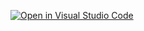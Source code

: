 [![Open in Visual Studio Code](https://open.vscode.dev/badges/open-in-vscode.svg)](https://open.vscode.dev/yhatt/marp-cli-example)


<!-- # Marp CLI example

[![Open in Visual Studio Code](https://open.vscode.dev/badges/open-in-vscode.svg)](https://open.vscode.dev/yhatt/marp-cli-example)

**The good starter example for using [Marp] via [Marp CLI].**

- Write your slide deck by [Marp] Markdown.
- Manage the content of slides via Git. (Using [GitPitch](https://github.com/gitpitch/gitpitch) style `PITCHME.md`)
- Host your deck at GitHub, and publish as webpage with [GitHub Pages], [Netlify], and [Vercel].
- Blazingly fast delivery out of the box. [Acquired all 100% Lighthouse scores!](#lighthouse)

[marp]: https://marp.app/
[marp cli]: https://github.com/marp-team/marp-cli
[github pages]: https://pages.github.com/
[netlify]: https://www.netlify.com/
[vercel]: https://vercel.com/

<p align="center">
  <a href="https://yhatt.github.io/marp-cli-example"><img src="https://yhatt.github.io/marp-cli-example/og-image.jpg" width="500" /></a>
</p>

## See published slide deck

- <img src="https://icongr.am/octicons/mark-github.svg" width="24" height="24" valign="bottom" /> **[GitHub Pages]**: https://yhatt.github.io/marp-cli-example
- <img src="https://icongr.am/simple/netlify.svg?colored" width="24" height="24" valign="bottom" /> **[Netlify]**: https://yhatt-marp-cli-example.netlify.app/
- <img src="https://icongr.am/simple/zeit.svg" width="24" height="24" valign="bottom" /> **[Vercel]**: https://marp-cli-example.yhatt.vercel.app/

### Lighthouse

<p align="center">
  <img src="https://user-images.githubusercontent.com/3993388/115988866-7cd7fe00-a5f6-11eb-9e51-7a62da998eca.png" width="615" alt="Acquired all 100% Lighthouse scores" />
</p>

## Usage

It's surprisingly easy to start publishing your slide deck!

### <img src="https://icongr.am/octicons/mark-github.svg" width="24" height="24" valign="bottom" /> [GitHub Pages]

Create a new _public_ repository based on this repository, from **"Use this template"** button!

[![](https://img.shields.io/badge/-Use%20this%20template-brightgreen?style=for-the-badge&logo=github)](https://github.com/yhatt/marp-cli-example/generate)

We already have [GitHub Actions workflow](.github/workflows/github-pages.yml) to build and deploy from `master` to `gh-pages` automatically. All you have got to [turn on GitHub Pages with `gh-pages` branch](https://docs.github.com/en/free-pro-team@latest/github/working-with-github-pages/configuring-a-publishing-source-for-your-github-pages-site) from **"Settings"** tab.

### <img src="https://icongr.am/simple/netlify.svg?colored" width="24" height="24" valign="bottom" /> [Netlify]

Push **"Deploy to netlify"** button. [Netlify] will create your repository based on this example and host website from `master` branch automatically.

[![Deploy to Netlify](./assets/netlify-deploy-button.svg)](https://app.netlify.com/start/deploy?repository=https://github.com/yhatt/marp-cli-example)

### <img src="https://icongr.am/simple/zeit.svg" width="24" height="24" valign="bottom" /> [Vercel]

Push **"Deploy"** button. [Vercel] can choose to create your repository into GitHub / GitLab / BitBucket based on this example.

[![Deploy to Vercel](https://vercel.com/button)](https://vercel.com/import/project?template=https://github.com/yhatt/marp-cli-example)

> :information_source: The auto-generated open graph image is not available in deployment through Vercel.

## How to write

For Marp slide deck features, please see the documentation of [Marpit Markdown](https://marpit.marp.app/markdown), [the features of Marp Core](https://github.com/marp-team/marp-core#features), and the default example in [`PITCHME.md`](https://raw.githubusercontent.com/yhatt/marp-cli-example/master/PITCHME.md) for .

You have to install [Node.js](https://nodejs.org/) and run `npm i` at first if you want to write slide deck with [Marp CLI].

### Edit deck

Just edit **[`PITCHME.md`](./PITCHME.md)**!

#### Preview deck

**[Marp for VS Code]** extension is the best partner for writing Marp slide deck with live preview.

<p align="center">
  <a href="https://marketplace.visualstudio.com/items?itemName=marp-team.marp-vscode">
    <img src="https://raw.githubusercontent.com/marp-team/marp-vscode/master/docs/screenshot.png" width="500" />
  </a>
</p>

**You can try edit and preview on the web now!** Open https://github.dev/yhatt/marp-cli-example/blob/master/PITCHME.md or hit <kbd>.</kbd> key on this repository, and install [Marp for VS Code] extension.

[Marp for VS Code]: https://marketplace.visualstudio.com/items?itemName=marp-team.marp-vscode

#### Preview via CLI

```bash
npm run start
```

It will be opened preview window via installed Google Chrome, and track change of `PITCHME.md`.

### Assets and themes

- `assets` directory can put your assets for using in the deck. (e.g. Image resources)
- `themes` directory can put [custom theme CSS](https://marpit.marp.app/theme-css). To use in the deck, please change `theme` global directive.

### Build deck via CLI

```bash
npm run build
```

The built assets will output to `dist` folder.

#### Build per assets

```bash
npm run deck      # Output static HTML to dist/index.html
npm run og-image  # Output image for Open Graph to dist/og-image.jpg
```

## LICENSE

[WTFPL](/LICENSE) -->
